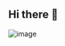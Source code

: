 ## Hi there 👋

![image](https://github.com/user-attachments/assets/31e3730b-ce6f-400a-9160-875206c74a23)
